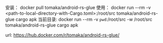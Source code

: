 
安装：
docker pull tomaka/android-rs-glue
使用：
docker run --rm -v <path-to-local-directory-with-Cargo.toml>:/root/src tomaka/android-rs-glue
cargo apk
当前目录:
docker run --rm -v `pwd`:/root/src -w /root/src tomaka/android-rs-glue cargo apk

url: https://hub.docker.com/r/tomaka/android-rs-glue/
